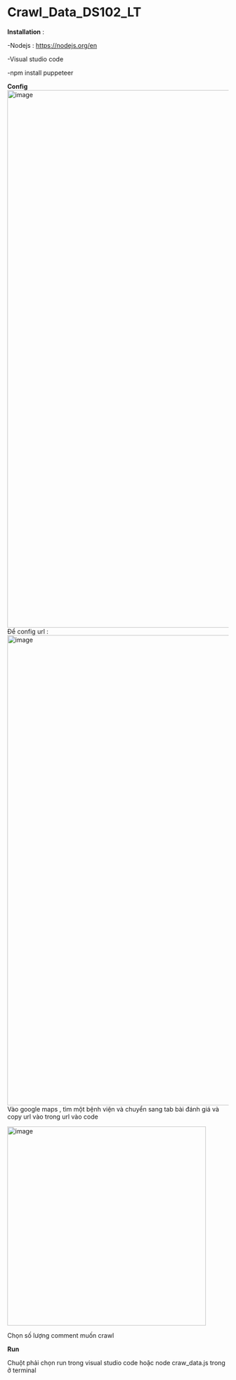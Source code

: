 # Crawl_Data_DS102_LT

**Installation** :
<space><space>

-Nodejs : https://nodejs.org/en

<space><space>

-Visual studio code

  <space><space>

-npm install puppeteer
  
  

**Config**
  <img width="1221" alt="image" src="https://github.com/LeeThanh24/Crawl_Data_DS102_LT/assets/94585743/6eb2c6c3-01ac-449d-9626-3905b463bb82">
  Để config url : 
  <img width="1068" alt="image" src="https://github.com/LeeThanh24/Crawl_Data_DS102_LT/assets/94585743/fca3d0e4-be9a-4b4e-a8db-64974751d5b3">
  Vào google maps , tìm một bệnh viện và chuyển sang tab bài đánh giá và copy url vào trong url vào code
  
  <img width="452" alt="image" src="https://github.com/LeeThanh24/Crawl_Data_DS102_LT/assets/94585743/e070e407-0eda-4b1d-a765-d2235e3a254a">
  
  <space><space>
    
  Chọn số lượng comment muốn crawl

**Run**

<space><space>
  
Chuột phải chọn run trong visual studio code hoặc node craw_data.js trong ở terminal
